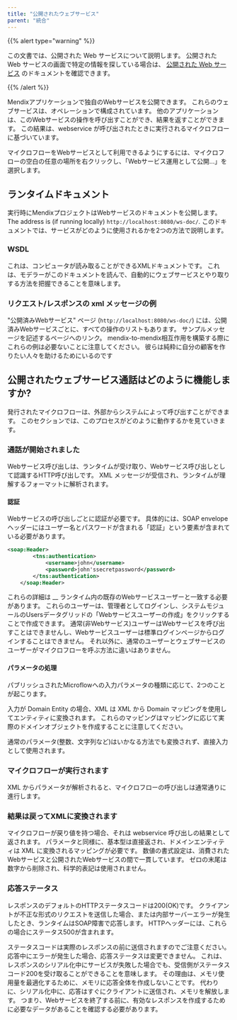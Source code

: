 ```yaml
---
title: "公開されたウェブサービス"
parent: "統合"
---
```



{{% alert type="warning" %}}

この文書では、公開された Web サービスについて説明します。 公開された Web サービスの画面で特定の情報を探している場合は、 [公開された Web サービス](published-web-service) のドキュメントを確認できます。

{{% /alert %}}

Mendixアプリケーションで独自のWebサービスを公開できます。 これらのウェブサービスは、オペレーションで構成されています。 他のアプリケーションは、このWebサービスの操作を呼び出すことができ、結果を返すことができます。 この結果は、webservice が呼び出されたときに実行されるマイクロフローに基づいています。

マイクロフローをWebサービスとして利用できるようにするには、マイクロフローの空白の任意の場所を右クリックし、「Webサービス運用として公開...」を選択します。

## ランタイムドキュメント

実行時にMendixプロジェクトはWebサービスのドキュメントを公開します。 The address is (if running locally) `http://localhost:8080/ws-doc/`. このドキュメントでは、サービスがどのように使用されるかを2つの方法で説明します。

### WSDL

これは、コンピュータが読み取ることができるXMLドキュメントです。 これは、モデラーがこのドキュメントを読んで、自動的にウェブサービスとやり取りする方法を把握できることを意味します。

### リクエスト/レスポンスの xml メッセージの例

"公開済みWebサービス" ページ (`http://localhost:8080/ws-doc/`) には、公開済みWebサービスごとに、すべての操作のリストもあります。 サンプルメッセージを記述するページへのリンク。 mendix-to-mendix相互作用を構築する際にこれらの例は必要ないことに注意してください。 彼らは純粋に自分の顧客を作りたい人々を助けるためにいるのです

## 公開されたウェブサービス通話はどのように機能しますか?

発行されたマイクロフローは、外部からシステムによって呼び出すことができます。 このセクションでは、このプロセスがどのように動作するかを見ていきます。

### 通話が開始されました

Webサービス呼び出しは、ランタイムが受け取り、Webサービス呼び出しとして認識するHTTP呼び出しです。 XML メッセージが受信され、ランタイムが理解するフォーマットに解析されます。

#### 認証

Webサービスの呼び出しごとに認証が必要です。 具体的には、SOAP envelope ヘッダーにはユーザー名とパスワードが含まれる「認証」という要素が含まれている必要があります。

```xml
<soap:Header>
        <tns:authentication>
            <username>john</username>
            <password>john'ssecretpassword</password>
        </tns:authentication>
    </soap:Header>

```

これらの詳細は __ ランタイム内の既存のWebサービスユーザーと一致する必要があります。 これらのユーザーは、管理者としてログインし、システムモジュールのUsersデータグリッドの「Webサービスユーザーの作成」をクリックすることで作成できます。 通常(非Webサービス)ユーザーはWebサービスを呼び出すことはできませんし、Webサービスユーザーは標準ログインページからログインすることはできません。 それ以外に、通常のユーザーとウェブサービスのユーザーがマイクロフローを呼ぶ方法に違いはありません。

#### パラメータの処理

パブリッシュされたMicroflowへの入力パラメータの種類に応じて、2つのことが起こります。

入力が Domain Entity の場合、XML は XML から Domain マッピングを使用してエンティティに変換されます。 これらのマッピングはマッピングに応じて実際のドメインオブジェクトを作成することに注意してください。

通常のパラメータ(整数、文字列など)はいかなる方法でも変換されず、直接入力として使用されます。

### マイクロフローが実行されます

XML からパラメータが解析されると、マイクロフローの呼び出しは通常通りに進行します。

### 結果は戻ってXMLに変換されます

マイクロフローが戻り値を持つ場合、それは webservice 呼び出しの結果として返されます。 パラメータと同様に、基本型は直接返され、ドメインエンティティは XML に変換されるマッピングが必要です。 数値の書式設定は、消費されたWebサービスと公開されたWebサービスの間で一貫しています。 ゼロの末尾は数字から削除され、科学的表記は使用されません。

### 応答ステータス

レスポンスのデフォルトのHTTPステータスコードは200(OK)です。 クライアントが不正な形式のリクエストを送信した場合、または内部サーバーエラーが発生したとき、ランタイムはSOAP障害で応答します。 HTTPヘッダーには、これらの場合にステータス500が含まれます。

ステータスコードは実際のレスポンスの前に送信されますのでご注意ください。 応答中にエラーが発生した場合、応答ステータスは変更できません。 これは、レスポンスのシリアル化中にサービスが失敗した場合でも、受信側がステータスコード200を受け取ることができることを意味します。 その理由は、メモリ使用量を最適化するために、メモリに応答全体を作成しないことです。 代わりに、シリアル化中に、応答はすぐにクライアントに送信され、メモリを解放します。 つまり、Webサービスを終了する前に、有効なレスポンスを作成するために必要なデータがあることを確認する必要があります。
